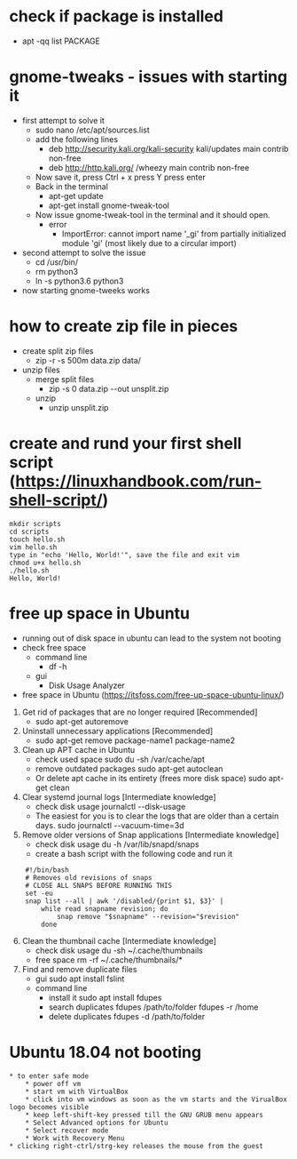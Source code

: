 
# check if package is installed
* apt -qq list PACKAGE

# gnome-tweaks - issues with starting it
* first attempt to solve it
    * sudo nano /etc/apt/sources.list
    * add the following lines
        * deb http://security.kali.org/kali-security kali/updates main contrib non-free
        * deb http://http.kali.org/ /wheezy main contrib non-free
    * Now save it, press Ctrl + x press Y press enter
    * Back in the terminal
        * apt-get update
        * apt-get install gnome-tweak-tool
    * Now issue gnome-tweak-tool in the terminal and it should open.
        * error
            * ImportError: cannot import name '_gi' from partially initialized module 'gi' (most likely due to a circular import)
* second attempt to solve the issue    
    * cd /usr/bin/
    * rm python3
    * ln -s python3.6 python3
* now starting gnome-tweeks works

# how to create zip file in pieces
* create split zip files 
    * zip -r -s 500m data.zip data/
* unzip files
    * merge split files  
    	* zip -s 0 data.zip --out unsplit.zip
    * unzip
        * unzip unsplit.zip  
# create and rund your first shell script (https://linuxhandbook.com/run-shell-script/)
    mkdir scripts
	cd scripts
	touch hello.sh
	vim hello.sh
	type in "echo 'Hello, World!'", save the file and exit vim
	chmod u+x hello.sh
	./hello.sh
	Hello, World!
# free up space in Ubuntu
* running out of disk space in ubuntu can lead to the system not booting
* check free space
	* command line
		* df -h
	* gui
		* Disk Usage Analyzer
* free space in Ubuntu (https://itsfoss.com/free-up-space-ubuntu-linux/)
1. Get rid of packages that are no longer required [Recommended]
	* sudo apt-get autoremove
2. Uninstall unnecessary applications [Recommended]
	* sudo apt-get remove package-name1 package-name2
3. Clean up APT cache in Ubuntu
	* check used space
		sudo du -sh /var/cache/apt
	* remove outdated packages
		sudo apt-get autoclean
	*  Or delete apt cache in its entirety (frees more disk space)
		sudo apt-get clean
4. Clear systemd journal logs [Intermediate knowledge]
	* check disk usage
		journalctl --disk-usage
	* The easiest for you is to clear the logs that are older than a certain days.
		sudo journalctl --vacuum-time=3d
5. Remove older versions of Snap applications [Intermediate knowledge]
	* check disk usage
		du -h /var/lib/snapd/snaps
	* create a bash script with the following code and run it
```
	#!/bin/bash
	# Removes old revisions of snaps
	# CLOSE ALL SNAPS BEFORE RUNNING THIS
	set -eu
	snap list --all | awk '/disabled/{print $1, $3}' |
		while read snapname revision; do
			snap remove "$snapname" --revision="$revision"
		done
```
6. Clean the thumbnail cache [Intermediate knowledge]
	* check disk usage
		du -sh ~/.cache/thumbnails
	* free space
		rm -rf ~/.cache/thumbnails/*
7. Find and remove duplicate files
	* gui
		sudo apt install fslint
	* command line
		* install it
			sudo apt install fdupes
		* search duplicates
			fdupes /path/to/folder
			fdupes -r /home
		* delete duplicates
			fdupes -d /path/to/folder
# Ubuntu 18.04 not booting
	* to enter safe mode
		* power off vm
		* start vm with VirtualBox
		* click into vm windows as soon as the vm starts and the VirualBox logo becomes visible
		* keep left-shift-key pressed till the GNU GRUB menu appears
		* Select Advanced options for Ubuntu
		* Select recover mode
		* Work with Recovery Menu
	* clicking right-ctrl/strg-key releases the mouse from the guest
		
		
